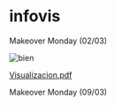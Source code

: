 # infovis

Makeover Monday (02/03)

![bien](https://user-images.githubusercontent.com/61702376/76212386-1cfe7800-61e7-11ea-9ba8-73ab13bd8417.png)


[Visualizacion.pdf](https://github.com/Araigoso/infovis/files/4307608/Visualizacion.pdf)

Makeover Monday (09/03)

